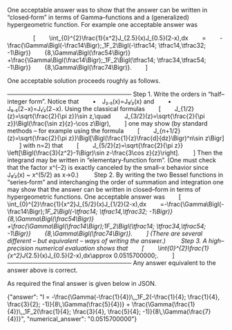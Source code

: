 One acceptable answer was to show that the answer can be written in “closed‐form” in terms of Gamma–functions and a (generalized) hypergeometric function. For example one acceptable answer was

  
  \[
  \int_{0}^{2}\frac{1}{x^2}J_{2.5}(x)J_{0.5}(2-x)\,dx
  =
  -\frac{\Gamma\Bigl(-\frac14\Bigr)\;_1F_2\Bigl(-\tfrac14; \tfrac14,\tfrac32; -1\Bigr)}
  {8\,\Gamma\Bigl(\frac54\Bigr)}
  +\frac{\Gamma\Bigl(\frac14\Bigr)\;_1F_2\Bigl(\tfrac14; \tfrac34,\tfrac54; -1\Bigr)}
  {8\,\Gamma\Bigl(\frac74\Bigr)}.
  \]

One acceptable solution proceeds roughly as follows.

───────────────────────────── 
Step 1. Write the orders in “half–integer form”. Notice that
  • J₂.₅(x)=J₅∕₂(x) and 
  • J₀.₅(2−x)=J₁∕₂(2−x).
Using the classical formulas
  \[
  J_{1/2}(z)=\sqrt{\frac{2}{\pi z}}\sin z,\quad
  J_{3/2}(z)=\sqrt{\frac{2}{\pi z}}\Bigl(\frac{\sin z}{z}-\cos z\Bigr),
  \]
one may show (by standard methods – for example using the formula
  \[
  J_{n+1/2}(z)=\sqrt{\frac{2}{\pi z}}\Bigl[\Bigl(\frac{1}{z}\frac{d}{dz}\Bigr)^n\sin z\Bigr]
  \]
with n=2) that
  \[
  J_{5/2}(z)=\sqrt{\frac{2}{\pi z}}
  \left[\Bigl(\frac{3}{z^2}-1\Bigr)\sin z-\frac{3\cos z}{z}\right].
  \]
Then the integrand may be written in “elementary‐function form”. (One must check that the factor x^(–2) is exactly canceled by the small–x behavior since J₅∕₂(x) ~ x^(5/2) as x→0.)
  
Step 2. By writing the two Bessel functions in “series‐form” and interchanging the order of summation and integration one may show that the answer can be written in closed–form in terms of hypergeometric functions. One acceptable answer was
  \[
  \int_{0}^{2}\frac{1}{x^2}J_{5/2}(x)J_{1/2}(2-x)\,dx
  =-\frac{\Gamma\Bigl(-\frac14\Bigr)\;_1F_2\Bigl(-\tfrac14; \tfrac14,\tfrac32; -1\Bigr)}
  {8\,\Gamma\Bigl(\frac54\Bigr)}
  +\frac{\Gamma\Bigl(\frac14\Bigr)\;_1F_2\Bigl(\tfrac14; \tfrac34,\tfrac54; -1\Bigr)}
  {8\,\Gamma\Bigl(\frac74\Bigr)}.
  \]
(There are several different – but equivalent – ways of writing the answer.) 
  
Step 3. A high–precision numerical evaluation shows that
  \[
  \int_{0}^{2}\frac{1}{x^2}J_{2.5}(x)J_{0.5}(2-x)\,dx\approx 0.0515700000\;.
  \]
  
───────────────────────────── 
Any answer equivalent to the answer above is correct.

As required the final answer is given below in JSON. 

{"answer": "I = -\\frac{\\Gamma(-\\frac{1}{4})\\,_1F_2(-\\frac{1}{4}; \\frac{1}{4}, \\frac{3}{2}; -1)}{8\\,\\Gamma(\\frac{5}{4})} + \\frac{\\Gamma(\\frac{1}{4})\\,_1F_2(\\frac{1}{4}; \\frac{3}{4}, \\frac{5}{4}; -1)}{8\\,\\Gamma(\\frac{7}{4})}", "numerical_answer": "0.0515700000"}